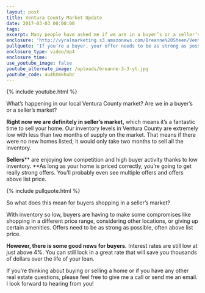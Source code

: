 ```yaml
---
layout: post
title: Ventura County Market Update
date: 2017-03-03 00:00:00
tags:
excerpt: Many people have asked me if we are in a buyer’s or a seller’s market. I’ll answer that and go over what’s happening in our market today.
enclosure: 'http://vyralmarketing.s3.amazonaws.com/Breanne%20Steen/Ventura%20County%20Market%20Update.mp4'
pullquote: 'If you’re a buyer, your offer needs to be as strong as possible.'
enclosure_type: video/mp4
enclosure_time:
use_youtube_image: false
youtube_alternate_image: /uploads/breanne-3-3-yt.jpg
youtube_code: 4u4hXmkhubc
---
```



{% include youtube.html %}

What’s happening in our local Ventura County market? Are we in a buyer’s or a seller’s market?

**Right now we are definitely in seller’s market,** which means it’s a fantastic time to sell your home. Our inventory levels in Ventura County are extremely low with less than two months of supply on the market. That means if there were no new homes listed, it would only take two months to sell all the inventory.

**S****ell****ers**** are enjoying low competition and high buyer activity thanks to low inventory.&nbsp;**As long as your home is priced correctly, you’re going to get really strong offers. You’ll probably even see multiple offers and offers above list price.

{% include pullquote.html %}

So what does this mean for buyers shopping in a seller’s market?

With inventory so low, buyers are having to make some compromises like shopping in a different price range, considering other locations, or giving up certain amenities. Offers need to be as strong as possible, often above list price.

**However, there is some good news for buyers.** Interest rates are still low at just above 4%. You can still lock in a great rate that will save you thousands of dollars over the life of your loan.

If you’re thinking about buying or selling a home or if you have any other real estate questions, please feel free to give me a call or send me an email. I look forward to hearing from you!
